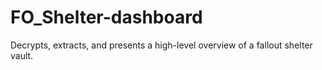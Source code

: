 # FO_Shelter-dashboard
Decrypts, extracts, and presents a high-level overview of a fallout shelter vault.
